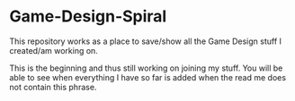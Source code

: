 # Game-Design-Spiral
This repository works as a place to save/show all the Game Design stuff I created/am working on.

This is the beginning and thus still working on joining my stuff. You will be able to see when everything I have so far is added when the read me does not contain this phrase.
